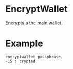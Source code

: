# EncryptWallet

Encrypts a the main wallet.

# Example

```
encryptwallet passphrase
-15 : crypted

```
